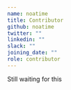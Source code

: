 ```yaml
---
name: noatime
title: Contributor
github: noatime
twitter: ""
linkedin: ""
slack: ""
joining_date: ""
role: contributor
---
```


Still waiting for this
